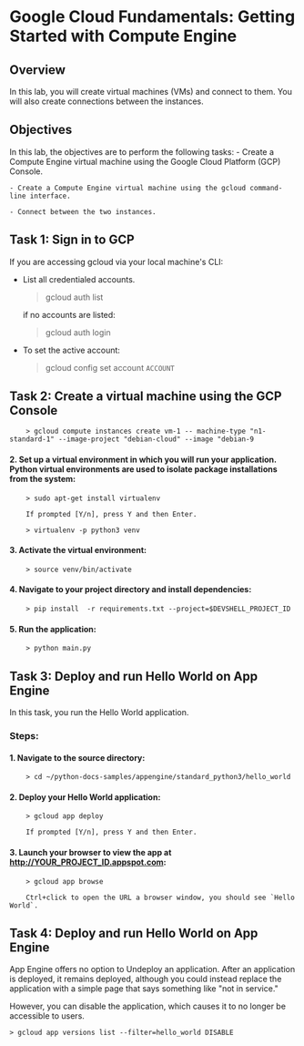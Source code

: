 # Google Cloud Fundamentals: Getting Started with Compute Engine

## Overview

In this lab, you will create virtual machines (VMs) and connect to them. You will also create connections between the instances.

## Objectives

In this lab, the objectives are to perform the following tasks:
    - Create a Compute Engine virtual machine using the Google Cloud Platform (GCP) Console.

    - Create a Compute Engine virtual machine using the gcloud command-line interface.

    - Connect between the two instances.

## Task 1: Sign in to GCP

If you are accessing gcloud via your local machine's CLI:

- List all credentialed accounts.

  > gcloud auth list

  if no accounts are listed:

  > gcloud auth login

- To set the active account:
  > gcloud config set account `ACCOUNT`



## Task 2: Create a virtual machine using the GCP Console

        > gcloud compute instances create vm-1 -- machine-type "n1-standard-1" --image-project "debian-cloud" --image "debian-9

#### 2. Set up a virtual environment in which you will run your application. Python virtual environments are used to isolate package installations from the system:

        > sudo apt-get install virtualenv

        If prompted [Y/n], press Y and then Enter.

        > virtualenv -p python3 venv

#### 3. Activate the virtual environment:

        > source venv/bin/activate

#### 4. Navigate to your project directory and install dependencies:

        > pip install  -r requirements.txt --project=$DEVSHELL_PROJECT_ID

#### 5. Run the application:

        > python main.py

## Task 3: Deploy and run Hello World on App Engine

In this task, you run the Hello World application.

### Steps:

#### 1. Navigate to the source directory:

        > cd ~/python-docs-samples/appengine/standard_python3/hello_world

#### 2. Deploy your Hello World application:

        > gcloud app deploy

        If prompted [Y/n], press Y and then Enter.

#### 3. Launch your browser to view the app at http://YOUR_PROJECT_ID.appspot.com:

        > gcloud app browse

        Ctrl+click to open the URL a browser window, you should see `Hello World`.

## Task 4: Deploy and run Hello World on App Engine

App Engine offers no option to Undeploy an application. After an application is deployed, it remains deployed, although you could instead replace the application with a simple page that says something like "not in service."

However, you can disable the application, which causes it to no longer be accessible to users.

    > gcloud app versions list --filter=hello_world DISABLE
